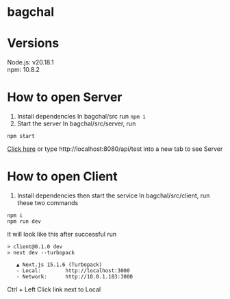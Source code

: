 # bagchal
# Versions
Node.js: v20.18.1<br />
npm: 10.8.2

# How to open Server 
1. Install dependencies
In bagchal/src run `npm i`
2. Start the server
In bagchal/src/server, run 
```
npm start
```
[Click here](http://localhost:8080/api/test) or type http://localhost:8080/api/test into a new tab to see Server


# How to open Client
1. Install dependencies then start the service
In bagchal/src/client, run these two commands
``` 
npm i
npm run dev
```
It will look like this after successful run
```
> client@0.1.0 dev
> next dev --turbopack

   ▲ Next.js 15.1.6 (Turbopack)
   - Local:        http://localhost:3000
   - Network:      http://10.0.1.183:3000
```
Ctrl + Left Click link next to Local
